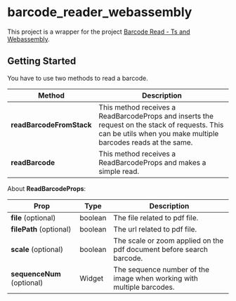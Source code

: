 # barcode_reader_webassembly

This project is a wrapper for the project [Barcode Read - Ts and Webassembly](https://github.com/emirdeliz/barcode-reader-zbar-webassembly).

## Getting Started
You have to use two methods to read a barcode. 

| **Method**                          | **Description**                                                                                                                                                                                                                 |
|-------------------------------------|--------------------------------------------------------------------------------------------------------------------------------------------------------------------------------------|
| **readBarcodeFromStack** | This method receives a ReadBarcodeProps and inserts the request on the stack of requests. This can be utils when you make multiple barcodes reads at the same. |
| **readBarcode**                  | This method receives a ReadBarcodeProps and makes a simple read.                                                                                                                                                         |

About **ReadBarcodeProps**:

| **Prop**                               | **Type** | **Description**                                                                                  |
|-------------------------------------|--------------|------------------------------------------------------------------------------------|
| **file** (optional)                   | boolean      | The file related to pdf file.                                                                      |
| **filePath** (optional)            | boolean      | The url related to pdf file.                                                                      |
| **scale** (optional)                | boolean      | The scale or zoom applied on the pdf document before search barcode.     |
| **sequenceNum** (optional)  | Widget       | The sequence number of the image when working with multiple barcodes. |
